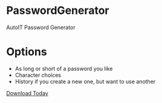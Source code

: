 # PasswordGenerator
AutoIT Password Generator

# Options
- As long or short of a password you like
- Character choices 
- History if you create a new one, but want to use another

[Download Today](https://github.com/cjerrington/PasswordGenerator/releases/tag/v1.0)
